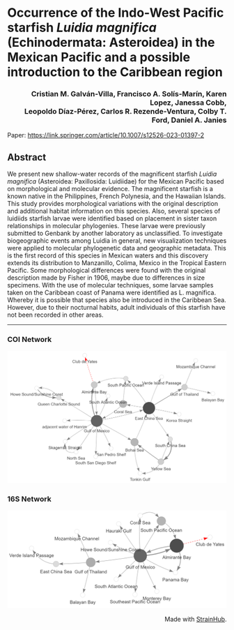# Occurrence of the Indo-West Pacific starfish _Luidia magnifica_ (Echinodermata: Asteroidea) in the Mexican Pacific and a possible introduction to the Caribbean region

<h3 align="right"> Cristian M. Galván-Villa, Francisco A. Solís-Marín, Karen Lopez, Janessa Cobb, <br>Leopoldo Díaz-Pérez, Carlos R. Rezende-Ventura, Colby T. Ford, Daniel A. Janies</h3>

Paper: https://link.springer.com/article/10.1007/s12526-023-01397-2

## Abstract
We present new shallow-water records of the magnificent starfish _Luidia magnifica_ (Asteroidea: Paxillosida: Luidiidae) for the Mexican Pacific based on morphological and molecular evidence. The magnificent starfish is a known native in the Philippines, French Polynesia, and the Hawaiian Islands. This study provides morphological variations with the original description and additional habitat information on this species. Also, several species of luidiids starfish larvae were identified based on placement in sister taxon relationships in molecular phylogenies. These larvae were previously submitted to Genbank by another laboratory as unclassified. To investigate biogeographic events among Luidia in general, new visualization techniques were applied to molecular phylogenetic data and geographic metadata. This is the first record of this species in Mexican waters and this discovery extends its distribution to Manzanillo, Colima, Mexico in the Tropical Eastern Pacific. Some morphological differences were found with the original description made by Fisher in 1906, maybe due to differences in size specimens. With the use of molecular techniques, some larvae samples taken on the Caribbean coast of Panama were identified as L. magnifica. Whereby it is possible that species also be introduced in the Caribbean Sea. However, due to their nocturnal habits, adult individuals of this starfish have not been recorded in other areas.

--------------

### COI Network

![](https://github.com/colbyford/luidia_magnifica_in_mexican_pacific/blob/main/betweenness_fix_grey_COI/COI-fix%20%20grey.png)


### 16S Network

![](https://github.com/colbyford/luidia_magnifica_in_mexican_pacific/blob/main/betweenness_fix_grey_16S/16S-fix%20-grey.png)


<p align="right">Made with <a href="https://www.github.com/colbyford/strainhub">StrainHub</a>.</p>
